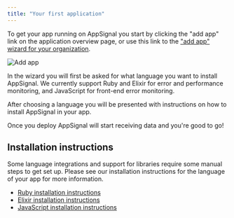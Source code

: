 ```yaml
---
title: "Your first application"
---
```


To get your app running on AppSignal you start by clicking the "add app" link on the application overview page, or use this link to the ["add app" wizard for your organization](https://appsignal.com/redirect-to/organization?to=sites/new).

![Add app](/assets/images/screenshots/dashboard.png)

In the wizard you will first be asked for what language you want to install AppSignal. We currently support Ruby and Elixir for error and performance monitoring, and JavaScript for front-end error monitoring.

After choosing a language you will be presented with instructions on how to install AppSignal in your app.

Once you deploy AppSignal will start receiving data and you're good to go!

## Installation instructions

Some language integrations and support for libraries require some manual steps to get set up. Please see our installation instructions for the language of your app for more information.

- [Ruby installation instructions](/ruby/installation.html)
- [Elixir installation instructions](/elixir/installation.html)
- [JavaScript installation instructions](/front-end/installation.html)
